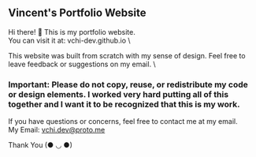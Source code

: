 ## Vincent's Portfolio Website
Hi there! 👋 This is my portfolio website.\
You can visit it at: vchi-dev.github.io
\

This website was built from scratch with my sense of design. Feel free to leave feedback or suggestions on my email.
\

### Important: Please do not copy, reuse, or redistribute my code or design elements. I worked very hard putting all of this together and I want it to be recognized that this is my work.
If you have questions or concerns, feel free to contact me at my email.\
My Email: vchi.dev@proto.me

Thank You (● ◡ ●)